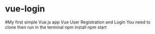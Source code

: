 # vue-login
#My first simple Vue.js app
Vue User Registration and Login
You need to clone then run in the terminal
npm install
npm start
